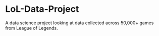 # LoL-Data-Project
A data science project looking at data collected across 50,000+ games from League of Legends.
